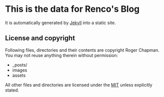 # This is the data for Renco's Blog

It is automatically generated by [Jekyll](http://github.com/mojombo/jekyll) into a static site.
## License and copyright

Following files, directories and their contents are copyright Roger Chapman. You may not reuse anything therein without permission:

* _posts/
* images
* assets

All other files and directories are licensed under the [MIT](http://www.opensource.org/licenses/mit-license.php) unless explicitly stated.
